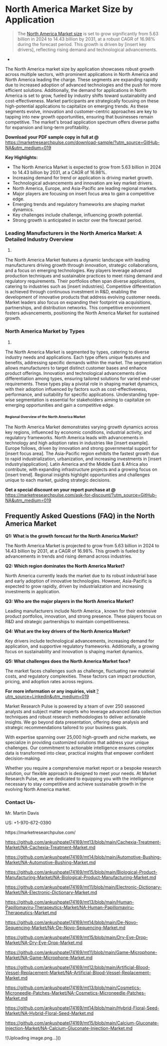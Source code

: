 <h1>North America  Market&nbsp;Size by Application</h1><blockquote><p>The <a href="https://marketresearchpulse.com/download-sample/?utm_source=GitHub-NA&amp;utm_medium=019">North America  Market size</a> is set to grow significantly from 5.63 billion in 2024 to 14.43 billion by 2031, at a robust CAGR of 16.98% during the forecast period. This growth is driven by [insert key drivers], reflecting rising demand and technological advancements.</p></blockquote><ul><li></li></ul><p>The North America  market size by application showcases robust growth across multiple sectors, with prominent applications in North America  and North America  leading the charge. These segments are expanding rapidly due to increased adoption of advanced technologies and the push for more efficient solutions. Additionally, the demand for applications in North America  is set to grow, fueled by industry shifts toward sustainability and cost-effectiveness. Market participants are strategically focusing on these high-potential applications to capitalize on emerging trends. As these segments evolve, innovation and customer-centric approaches are key to tapping into new growth opportunities, ensuring that businesses remain competitive. The market's broad application spectrum offers diverse paths for expansion and long-term profitability.</p><p><strong>Download your PDF sample copy in full at @ </strong><a href="https://marketresearchpulse.com/download-sample/?utm_source=GitHub-NA&amp;utm_medium=019">https://marketresearchpulse.com/download-sample/?utm_source=GitHub-NA&amp;utm_medium=019</a></p><p><strong>Key Highlights: </strong></p><ul><li>The North America  Market is expected to grow from 5.63 billion in 2024 to 14.43 billion by 2031, at a CAGR of 16.98%.</li><li>Increasing demand for trend or application is driving market growth.</li><li>Technological advancements and innovation are key market drivers.</li><li>North America, Europe, and Asia-Pacific are leading regional markets.</li><li>Major players are focusing on insert focus area to gain a competitive edge.</li><li>Emerging trends and regulatory frameworks are shaping market dynamics.</li><li>Key challenges include challenge, influencing growth potential.</li><li>Strong growth is anticipated in sector over the forecast period.</li></ul><h3>Leading Manufacturers in the North America  Market: A Detailed Industry Overview</h3><ol><li></li></ol><div class="flex max-w-full flex-col flex-grow"><div class="min-h-8 text-message flex w-full flex-col items-end gap-2 whitespace-normal break-words [.text-message+&amp;]:mt-5" dir="auto" data-message-author-role="assistant" data-message-id="fd8432e4-4910-450d-b182-61b7bfb0a01f" data-message-model-slug="gpt-4o"><div class="flex w-full flex-col gap-1 empty:hidden first:pt-[3px]"><div class="markdown prose w-full break-words dark:prose-invert light"><p>The North America  Market features a dynamic landscape with leading manufacturers driving growth through innovation, strategic collaborations, and a focus on emerging technologies. Key players leverage advanced production techniques and sustainable practices to meet rising demand and regulatory requirements. Their portfolios often span diverse applications, catering to industries such as [insert industries]. Competitive differentiation is achieved through continuous investment in R&amp;D, enabling the development of innovative products that address evolving customer needs. Market leaders also focus on expanding their footprint via acquisitions, partnerships, and distribution networks. This competitive environment fosters advancements, positioning the North America  Market for sustained growth.</p></div></div></div></div><h3>North America  Market by Types</h3><ol><li></li></ol><div class="flex max-w-full flex-col flex-grow"><div class="min-h-8 text-message flex w-full flex-col items-end gap-2 whitespace-normal break-words [.text-message+&amp;]:mt-5" dir="auto" data-message-author-role="assistant" data-message-id="084470be-0bb7-4664-bddf-5156b4f41249" data-message-model-slug="gpt-4o-mini"><div class="flex w-full flex-col gap-1 empty:hidden first:pt-[3px]"><div class="markdown prose w-full break-words dark:prose-invert light"><p>The North America  Market is segmented by types, catering to diverse industry needs and applications. Each type offers unique features and benefits, addressing specific demands within the market. The segmentation allows manufacturers to target distinct customer bases and enhance product offerings. Innovation and technological advancements drive differentiation among types, ensuring tailored solutions for varied end-user requirements. These types play a pivotal role in shaping market dynamics, with their adoption influenced by factors such as cost-effectiveness, performance, and suitability for specific applications. Understanding type-wise segmentation is essential for stakeholders aiming to capitalize on emerging opportunities and gain a competitive edge.</p></div></div></div></div><h3><span style="font-size: 11px;">Regional Overview of the North America  Market</span></h3><div class="flex max-w-full flex-col flex-grow"><div class="min-h-8 text-message flex w-full flex-col items-end gap-2 whitespace-normal break-words [.text-message+&amp;]:mt-5" dir="auto" data-message-author-role="assistant" data-message-id="e9038762-ce64-4e30-91c9-9bd413514231" data-message-model-slug="gpt-4o-mini"><div class="flex w-full flex-col gap-1 empty:hidden first:pt-[3px]"><div class="markdown prose w-full break-words dark:prose-invert light"><p>The North America  Market demonstrates varying growth dynamics across key regions, influenced by economic conditions, industrial activity, and regulatory frameworks. North America leads with advancements in technology and high adoption rates in industries like [insert example]. Europe follows, driven by innovation and strong governmental support for [insert focus area]. The Asia-Pacific region exhibits the fastest growth due to rapid industrialization, urbanization, and increasing investments in [insert industry/application]. Latin America and the Middle East &amp; Africa also contribute, with expanding infrastructure projects and a growing focus on [insert trend]. Regional insights highlight opportunities and challenges unique to each market, guiding strategic decisions.</p></div></div></div></div><p><strong>Get a special discount on your report purchase at @ </strong><a href="https://marketresearchpulse.com/ask-for-discount/?utm_source=GitHub-NA&amp;utm_medium=019">https://marketresearchpulse.com/ask-for-discount/?utm_source=GitHub-NA&amp;utm_medium=019</a></p><h2>Frequently Asked Questions (FAQ) in the North America  Market</h2><p><strong>Q1: What is the growth forecast for the North America  Market?</strong></p><p>The North America  Market is projected to grow from 5.63 billion in 2024 to 14.43 billion by 2031, at a CAGR of 16.98%. This growth is fueled by advancements in trends and rising demand across industries.</p><p><strong>Q2: Which region dominates the North America  Market?</strong></p><p>North America currently leads the market due to its robust industrial base and early adoption of innovative technologies. However, Asia-Pacific is expected to grow rapidly, driven by industrialization and increasing investments in application.</p><p><strong>Q3: Who are the major players in the North America  Market?</strong></p><p>Leading manufacturers include North America , known for their extensive product portfolios, innovation, and strong presence. These players focus on R&amp;D and strategic partnerships to maintain competitiveness.</p><p><strong>Q4: What are the key drivers of the North America  Market?</strong></p><p>Key drivers include technological advancements, increasing demand for application, and supportive regulatory frameworks. Additionally, a growing focus on sustainability and innovation is shaping market dynamics.</p><p><strong>Q5: What challenges does the North America  Market face?</strong></p><p>The market faces challenges such as challenge, fluctuating raw material costs, and regulatory complexities. These factors can impact production, pricing, and adoption rates across regions.</p><p><strong>For more information or any inquiries, visit&nbsp;</strong><a href="?utm_source=Linkedin&utm_medium=019">?utm_source=Linkedin&utm_medium=019</a></p><p>Market Research Pulse is powered by a team of over 250 seasoned analysts and subject matter experts who leverage advanced data collection techniques and robust research methodologies to deliver actionable insights. We go beyond data presentation, offering deep analysis and strategic recommendations tailored to your business goals.</p><p>With expertise spanning over 25,000 high-growth and niche markets, we specialize in providing customized solutions that address your unique challenges. Our commitment to actionable intelligence ensures complex data is transformed into clear, practical insights that empower confident decision-making.</p><p>Whether you require a comprehensive market report or a bespoke research solution, our flexible approach is designed to meet your needs. At Market Research Pulse, we are dedicated to equipping you with the intelligence necessary to stay competitive and achieve sustainable growth in the evolving North America  market.</p><h3><strong>Contact Us-</strong></h3><p>Mr. Martin Davis</p><p>US: +1-970-672-0390</p><p>https://marketresearchpulse.com/</p><p><a href="https://github.com/ankushpatel74169/mt13/blob/main/Cachexia-Treatment-Market/NA-Cachexia-Treatment-Market.md">https://github.com/ankushpatel74169/mt13/blob/main/Cachexia-Treatment-Market/NA-Cachexia-Treatment-Market.md</a></p><p><a href="https://github.com/ankushpatel74169/mt14/blob/main/Automotive-Bushing-Market/NA-Automotive-Bushing-Market.md">https://github.com/ankushpatel74169/mt14/blob/main/Automotive-Bushing-Market/NA-Automotive-Bushing-Market.md</a></p><p><a href="https://github.com/ankushpatel74169/mt15/blob/main/Biological-Product-Manufacturing-Market/NA-Biological-Product-Manufacturing-Market.md">https://github.com/ankushpatel74169/mt15/blob/main/Biological-Product-Manufacturing-Market/NA-Biological-Product-Manufacturing-Market.md</a></p><p><a href="https://github.com/ankushpatel74169/mt11/blob/main/Electronic-Dictionary-Market/NA-Electronic-Dictionary-Market.md">https://github.com/ankushpatel74169/mt11/blob/main/Electronic-Dictionary-Market/NA-Electronic-Dictionary-Market.md</a></p><p><a href="https://github.com/ankushpatel74169/mt13/blob/main/Human-Papillomaviru-Therapeutics-Market/NA-Human-Papillomaviru-Therapeutics-Market.md">https://github.com/ankushpatel74169/mt13/blob/main/Human-Papillomaviru-Therapeutics-Market/NA-Human-Papillomaviru-Therapeutics-Market.md</a></p><p><a href="https://github.com/ankushpatel74169/mt14/blob/main/De-Novo-Sequencing-Market/NA-De-Novo-Sequencing-Market.md">https://github.com/ankushpatel74169/mt14/blob/main/De-Novo-Sequencing-Market/NA-De-Novo-Sequencing-Market.md</a></p><p><a href="https://github.com/ankushpatel74169/mt15/blob/main/Dry-Eye-Drop-Market/NA-Dry-Eye-Drop-Market.md">https://github.com/ankushpatel74169/mt15/blob/main/Dry-Eye-Drop-Market/NA-Dry-Eye-Drop-Market.md</a></p><p><a href="https://github.com/ankushpatel74169/mt11/blob/main/Game-Microphone-Market/NA-Game-Microphone-Market.md">https://github.com/ankushpatel74169/mt11/blob/main/Game-Microphone-Market/NA-Game-Microphone-Market.md</a></p><p><a href="https://github.com/ankushpatel74169/mt12/blob/main/Artificial-Blood-Vessel-Replacement-Market/NA-Artificial-Blood-Vessel-Replacement-Market.md">https://github.com/ankushpatel74169/mt12/blob/main/Artificial-Blood-Vessel-Replacement-Market/NA-Artificial-Blood-Vessel-Replacement-Market.md</a></p><p><a href="https://github.com/ankushpatel74169/mt13/blob/main/Cosmetics-Microneedle-Patches-Market/NA-Cosmetics-Microneedle-Patches-Market.md">https://github.com/ankushpatel74169/mt13/blob/main/Cosmetics-Microneedle-Patches-Market/NA-Cosmetics-Microneedle-Patches-Market.md</a></p><p><a href="https://github.com/ankushpatel74169/mt14/blob/main/Hybrid-Floral-Seed-Market/NA-Hybrid-Floral-Seed-Market.md">https://github.com/ankushpatel74169/mt14/blob/main/Hybrid-Floral-Seed-Market/NA-Hybrid-Floral-Seed-Market.md</a></p><p><a href="https://github.com/ankushpatel74169/mt15/blob/main/Calcium-Gluconate-Injection-Market/NA-Calcium-Gluconate-Injection-Market.md">https://github.com/ankushpatel74169/mt15/blob/main/Calcium-Gluconate-Injection-Market/NA-Calcium-Gluconate-Injection-Market.md</a></p>
![Uploading image.png…]()
